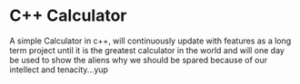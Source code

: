 # C++ Calculator

A simple Calculator in c++, will continuously update with features as a long term project until it is the greatest calculator in the world and will one day be used to show the aliens why we should be spared because of our intellect and tenacity...yup

